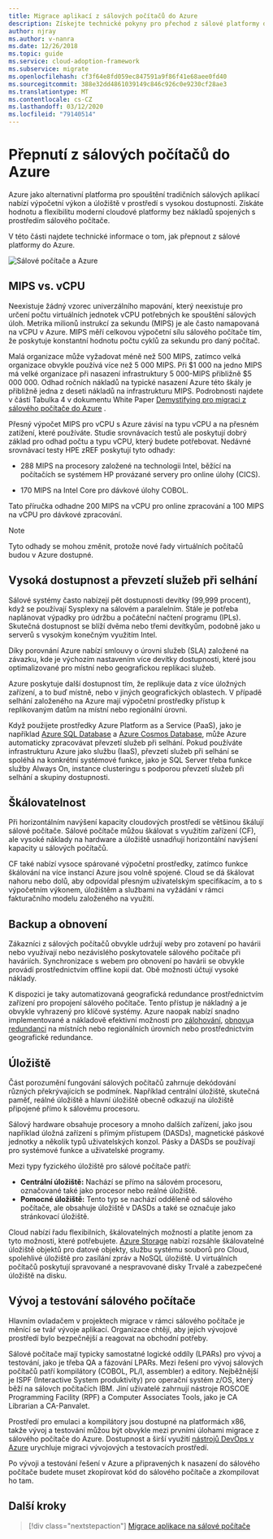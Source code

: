 ```yaml
---
title: Migrace aplikací z sálových počítačů do Azure
description: Získejte technické pokyny pro přechod z sálové platformy do Azure a úložiště s vysokou dostupností v prostředí Azure s vysokým rozsahem.
author: njray
ms.author: v-nanra
ms.date: 12/26/2018
ms.topic: guide
ms.service: cloud-adoption-framework
ms.subservice: migrate
ms.openlocfilehash: cf3f64e8fd059ec847591a9f86f41e68aee0fd40
ms.sourcegitcommit: 388e32dd4861039149c846c926c0e9230cf28ae3
ms.translationtype: MT
ms.contentlocale: cs-CZ
ms.lasthandoff: 03/12/2020
ms.locfileid: "79140514"
---
```

<!-- cSpell:ignore njray nanra vCPUs Proliant Sysplex IPLs DASDs LPARs ISPF Panvalet -->

# <a name="make-the-switch-from-mainframes-to-azure"></a>Přepnutí z sálových počítačů do Azure

Azure jako alternativní platforma pro spouštění tradičních sálových aplikací nabízí výpočetní výkon a úložiště v prostředí s vysokou dostupností. Získáte hodnotu a flexibilitu moderní cloudové platformy bez nákladů spojených s prostředím sálového počítače.

V této části najdete technické informace o tom, jak přepnout z sálové platformy do Azure.

![Sálové počítače a Azure](../../_images/mainframe-migration/make-the-switch.png)

## <a name="mips-vs-vcpus"></a>MIPS vs. vCPU

Neexistuje žádný vzorec univerzálního mapování, který neexistuje pro určení počtu virtuálních jednotek vCPU potřebných ke spouštění sálových úloh. Metrika milionů instrukcí za sekundu (MIPS) je ale často namapovaná na vCPU v Azure. MIPS měří celkovou výpočetní sílu sálového počítače tím, že poskytuje konstantní hodnotu počtu cyklů za sekundu pro daný počítač.

Malá organizace může vyžadovat méně než 500 MIPS, zatímco velká organizace obvykle používá více než 5 000 MIPS. Při $1 000 na jedno MIPS má velké organizace při nasazení infrastruktury 5 000-MIPS přibližně $5 000 000. Odhad ročních nákladů na typické nasazení Azure této škály je přibližně jedna z deseti nákladů na infrastrukturu MIPS. Podrobnosti najdete v části Tabulka 4 v dokumentu White Paper [Demystifying pro migraci z sálového počítače do Azure](https://azure.microsoft.com/resources/demystifying-mainframe-to-azure-migration) .

Přesný výpočet MIPS pro vCPU s Azure závisí na typu vCPU a na přesném zatížení, které používáte. Studie srovnávacích testů ale poskytují dobrý základ pro odhad počtu a typu vCPU, který budete potřebovat. Nedávné srovnávací testy HPE zREF poskytují tyto odhady:

- 288 MIPS na procesory založené na technologii Intel, běžící na počítačích se systémem HP provázané servery pro online úlohy (CICS).

- 170 MIPS na Intel Core pro dávkové úlohy COBOL.

Tato příručka odhadne 200 MIPS na vCPU pro online zpracování a 100 MIPS na vCPU pro dávkové zpracování.

> [!NOTE]
> Tyto odhady se mohou změnit, protože nové řady virtuálních počítačů budou v Azure dostupné.

## <a name="high-availability-and-failover"></a>Vysoká dostupnost a převzetí služeb při selhání

Sálové systémy často nabízejí pět dostupnosti devítky (99,999 procent), když se používají Sysplexy na sálovém a paralelním. Stále je potřeba naplánovat výpadky pro údržbu a počáteční načtení programu (IPLs). Skutečná dostupnost se blíží dvěma nebo třemi devítkyům, podobně jako u serverů s vysokým konečným využitím Intel.

Díky porovnání Azure nabízí smlouvy o úrovni služeb (SLA) založené na závazku, kde je výchozím nastavením více devítky dostupnosti, které jsou optimalizované pro místní nebo geografickou replikaci služeb.

Azure poskytuje další dostupnost tím, že replikuje data z více úložných zařízení, a to buď místně, nebo v jiných geografických oblastech. V případě selhání založeného na Azure mají výpočetní prostředky přístup k replikovaným datům na místní nebo regionální úrovni.

Když použijete prostředky Azure Platform as a Service (PaaS), jako je například [Azure SQL Database](https://docs.microsoft.com/azure/sql-database/sql-database-technical-overview) a [Azure Cosmos Database](https://docs.microsoft.com/azure/cosmos-db/introduction), může Azure automaticky zpracovávat převzetí služeb při selhání. Pokud používáte infrastrukturu Azure jako službu (IaaS), převzetí služeb při selhání se spoléhá na konkrétní systémové funkce, jako je SQL Server třeba funkce služby Always On, instance clusteringu s podporou převzetí služeb při selhání a skupiny dostupnosti.

## <a name="scalability"></a>Škálovatelnost

Při horizontálním navýšení kapacity cloudových prostředí se většinou škálují sálové počítače. Sálové počítače můžou škálovat s využitím zařízení (CF), ale vysoké náklady na hardware a úložiště usnadňují horizontální navýšení kapacity u sálových počítačů.

CF také nabízí vysoce spárované výpočetní prostředky, zatímco funkce škálování na více instancí Azure jsou volně spojené. Cloud se dá škálovat nahoru nebo dolů, aby odpovídal přesným uživatelským specifikacím, a to s výpočetním výkonem, úložištěm a službami na vyžádání v rámci fakturačního modelu založeného na využití.

## <a name="backup-and-recovery"></a>Backup a obnovení

Zákazníci z sálových počítačů obvykle udržují weby pro zotavení po havárii nebo využívají nebo nezávislého poskytovatele sálového počítače při haváriích. Synchronizace s webem pro obnovení po havárii se obvykle provádí prostřednictvím offline kopií dat. Obě možnosti účtují vysoké náklady.

K dispozici je taky automatizovaná geografická redundance prostřednictvím zařízení pro propojení sálového počítače. Tento přístup je nákladný a je obvykle vyhrazený pro klíčové systémy. Azure naopak nabízí snadno implementované a nákladově efektivní možnosti pro [zálohování](https://docs.microsoft.com/azure/backup/backup-introduction-to-azure-backup), [obnovu](https://docs.microsoft.com/azure/site-recovery/site-recovery-overview)a [redundanci](https://docs.microsoft.com/azure/storage/common/storage-redundancy) na místních nebo regionálních úrovních nebo prostřednictvím geografické redundance.

## <a name="storage"></a>Úložiště

Část porozumění fungování sálových počítačů zahrnuje dekódování různých překrývajících se podmínek. Například centrální úložiště, skutečná paměť, reálné úložiště a hlavní úložiště obecně odkazují na úložiště připojené přímo k sálovému procesoru.

Sálový hardware obsahuje procesory a mnoho dalších zařízení, jako jsou například úložná zařízení s přímým přístupem (DASDs), magnetické páskové jednotky a několik typů uživatelských konzol. Pásky a DASDs se používají pro systémové funkce a uživatelské programy.

Mezi typy fyzického úložiště pro sálové počítače patří:

- **Centrální úložiště:** Nachází se přímo na sálovém procesoru, označované také jako procesor nebo reálné úložiště.
- **Pomocné úložiště:** Tento typ se nachází odděleně od sálového počítače, ale obsahuje úložiště v DASDs a také se označuje jako stránkovací úložiště.

Cloud nabízí řadu flexibilních, škálovatelných možností a platíte jenom za tyto možnosti, které potřebujete. [Azure Storage](https://docs.microsoft.com/azure/storage/common/storage-introduction) nabízí rozsáhle škálovatelné úložiště objektů pro datové objekty, službu systému souborů pro Cloud, spolehlivé úložiště pro zasílání zpráv a NoSQL úložiště. U virtuálních počítačů poskytují spravované a nespravované disky Trvalé a zabezpečené úložiště na disku.

## <a name="mainframe-development-and-testing"></a>Vývoj a testování sálového počítače

Hlavním ovladačem v projektech migrace v rámci sálového počítače je měnící se tvář vývoje aplikací. Organizace chtějí, aby jejich vývojové prostředí bylo bezpečnější a reagovat na obchodní potřeby.

Sálové počítače mají typicky samostatné logické oddíly (LPARs) pro vývoj a testování, jako je třeba QA a fázování LPARs. Mezi řešení pro vývoj sálových počítačů patří kompilátory (COBOL, PL/I, assembler) a editory. Nejběžnější je ISPF (Interactive System produktivity) pro operační systém z/OS, který běží na sálovch počítačích IBM. Jiní uživatelé zahrnují nástroje ROSCOE Programming Facility (RPF) a Computer Associates Tools, jako je CA Librarian a CA-Panvalet.

Prostředí pro emulaci a kompilátory jsou dostupné na platformách x86, takže vývoj a testování můžou být obvykle mezi prvními úlohami migrace z sálového počítače do Azure. Dostupnost a širší využití [nástrojů DevOps v Azure](https://azure.microsoft.com/solutions/devops) urychluje migraci vývojových a testovacích prostředí.

Po vývoji a testování řešení v Azure a připravených k nasazení do sálového počítače budete muset zkopírovat kód do sálového počítače a zkompilovat ho tam.

## <a name="next-steps"></a>Další kroky

> [!div class="nextstepaction"]
> [Migrace aplikace na sálové počítače](./application-strategies.md)
